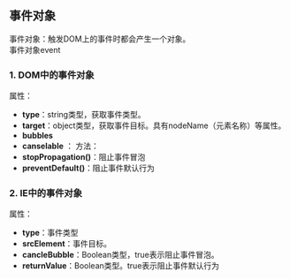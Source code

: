 ## 事件对象
事件对象：触发DOM上的事件时都会产生一个对象。  
事件对象event
### 1. DOM中的事件对象
属性：  
- **type**：string类型，获取事件类型。
- **target**：object类型，获取事件目标。具有nodeName（元素名称）等属性。
- **bubbles**
- **canselable** ：
方法：  
- **stopPropagation()**：阻止事件冒泡
- **preventDefault()**：阻止事件默认行为

### 2. IE中的事件对象
属性：
- **type**：事件类型
- **srcElement**：事件目标。
- **cancleBubble**：Boolean类型，true表示阻止事件冒泡。
- **returnValue**：Boolean类型。true表示阻止事件默认行为
